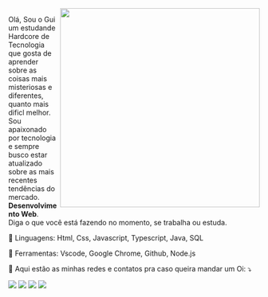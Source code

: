 <img src="https://raw.githubusercontent.com/MicaelliMedeiros/micaellimedeiros/master/image/computer-illustration.png" min-width="400px" max-width="400px" width="400px" align="right">

<p align="left"> 
  Olá, Sou o Gui um estudande Hardcore de Tecnologia que gosta de aprender sobre as coisas mais misteriosas e diferentes, quanto mais dificl melhor. Sou apaixonado por tecnologia e sempre busco estar atualizado sobre as mais recentes tendências do mercado. <strong>Desenvolvimento Web</strong>.<br>
  Diga o que você está fazendo no momento, se trabalha ou estuda.
</p>

<p align="left">
  🦄 Linguagens: Html, Css, Javascript, Typescript, Java, SQL
</p>

<p align="left">
  💼 Ferramentas: Vscode, Google Chrome, Github, Node.js
</p>

<p align="left">
  💌 Aqui estão as minhas redes e contatos pra caso queira mandar um Oi: ⤵️
</p>

<p align="left">
  <a href="#" alt="Gmail">
  <img src="https://img.shields.io/badge/-Gmail-FF0000?style=flat-square&labelColor=FF0000&logo=gmail&logoColor=white&link=<guilhermegodea@gmail.com>" /></a>

  <a href="#" alt="LinkedIn">
  <img src="https://img.shields.io/badge/-Linkedin-0e76a8?style=flat-square&logo=Linkedin&logoColor=white&link=https://www.linkedin.com/in/guilherme-oliveira-godea-de-melo-65770b1b9/" /></a>

  <a href="#" alt="WhatsApp">
  <img src="https://img.shields.io/badge/-WhatsApp-25d366?style=flat-square&labelColor=25d366&logo=whatsapp&logoColor=white&link=API-DO-SEU-WHATSAPP"/></a>

  <a href="#" alt="Instagram">
  <img src="https://img.shields.io/badge/-Instagram-DF0174?style=flat-square&labelColor=DF0174&logo=instagram&logoColor=white&link=https://www.instagram.com/guilhermegodea/"/></a>
</p>